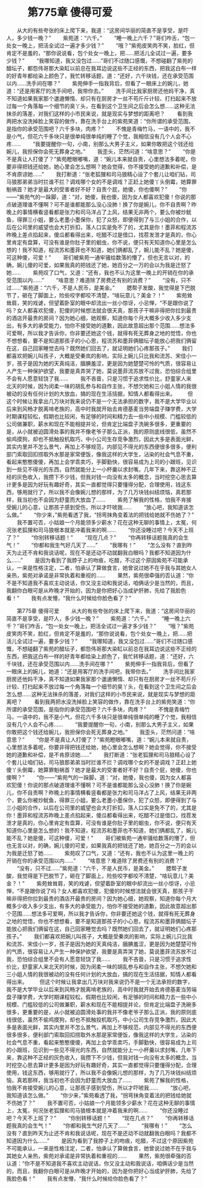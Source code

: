# 　　第775章 傻得可爱
　　从大的有些夸张的床上爬下来，我道：“这房间华丽的简直不是享受，是吓人，多少钱一晚？”
　　紫苑道：“六千。”
　　“睡一晚上六千？”哥们咋舌，“包一处女一晚上，把活全试过一遍才多少钱？”
　　“哦？”紫苑皮笑肉不笑，脸红，但肯定不是羞的，“那你说说看，包个处女一晚上，把……把活儿全试过一遍，要多少钱？”
　　“我哪知道，我又没包过……”哥们不过随口感慨，不想碰翻了紫苑的醋坛子，都怨伟哥那大染缸以前总在我耳边说这些不正经的东西，把我这白布一样的好青年都给染上颜色了，我忙转移话题，道：“还好，六千块钱，还在承受范围以内……洗手间在哪？”
　　紫苑伸手一指我背后，但看了一眼床上的婉儿，她道：“还是用客厅的洗手间吧，我带你去。”
　　洗手间比我家厨房还他妈干净，真不知道如果我家那个邋遢懒惰、却只有在厨房才一丝不苟斤斤计较、打扫起来不放过每一个角落每一个细节的臭丫头，在看到这个卫生间之后会怎么想……这种无法抹杀的落差，对我们这样的小市民来说，就是现实与梦想的距离吧？
　　看到我两把水没洗掉脸上笑容的做作，靠在洗手台上的紫苑笑道：“你所谓的承受范围，是指你的承受范围吧？六千多块，肉疼？”
　　不愧是青梅竹马，一语中的，我不是小气，但花六千多块只是很单纯很单纯的睡了个觉，我相信没有几个人会不心疼……
　　“我要提醒你一句，小南，别那么大男子主义，如果你敢把这个钱还给婉儿，我担保你会死无葬身之地。”
　　我歪头，茫然问道：“啥意思？”
　　“你是不是真让人打傻了？”紫苑瞪眼嘟嘴，道：“婉儿本来就自责，心里想法多着呢，你要非得把钱还给她，她心里会怎么想啊？她会觉得，你不接受她的道歉和补偿，是不肯原谅她……”
　　我打断道：“张老狐狸和司马狼精心设了个套儿让咱们钻，司马狼那弟弟当时拦谁不拦？调戏哪个女的不是调戏？正赶上她傻丫头倒霉，她算罪魁祸首？她才是最大的受害者好不好？自责个屁，她傻，你也傻啊？”
　　“你——”紫苑气的一跺脚，道：“对，她傻，我也傻，因为女人都喜欢犯傻！你说的那点破道理谁不懂啊？可不是谁都能那么没心没肺！换了你是婉儿，你不自责啊？昨晚上的事情横看竖看都是张力和司马洋占了上风，结果无非两个，要么你被炒鱿鱼，得罪三小姐，要么老墨小墨保你，犯了众怒，即便得到了与三小姐的合作，以后在公司里的威望也会大打折扣，落人口实是免不了的，尤其是你！墨菲和程流苏昨晚上差点掐起来，傻瓜都看得出来，吃醋不过是借口，找茬发泄才是真的，你心里肯定有盘算，可没有谁是你肚子里的蛔虫，你不说，便只有天知道你心里是怎么想的！我不知道，程流苏和墨菲也不知道，她们俩都乱了，婉儿能不乱？她是傻，可这种傻，可爱！”
　　哥们被紫苑一通牢骚给数落的懵了，但也无言以对，的确，婉儿傻的可爱，如果我真的把钱还了她，她百分之一万的会以为我是迁怒了她……
　　紫苑叹了口气，又道：“还有，我也不认为这里一晚上的开销在你的承受范围以内……”
　　“啥意思？难道除了房费还有别的消费？”
　　“没有，只不过……”紫苑道：“六千，不是人民币，是美金。”
　　腮帮子发酸，我觉得是下巴脱节了，砸在了脚面上，险些咬字都咬不清楚，“啥玩意儿？美金？！”
　　紫苑耸耸肩，笑的戏谑，但望着卧室的眼中却流出一丝小惊讶，小忌惮，“不是跟你说了吗？女人都喜欢犯傻，犯傻的时候想法就会很天真，那孩子干嘛非得把你拉到最贵的酒店开最贵的房间？因为她心细，她观察，知道你每个月大概多少收入多少支出，有多大的承受能力，怕你不接受她的道歉，因此故意超出那个范围……想法多可爱啊，所以我才告诉你，你非要还她这个钱，就得有死无葬身之地的觉悟，你也不想想看，要不是知道那孩子的小心思，程流苏和墨菲俩醋坛子能放心把我们俩留在这，自己回家睡觉去吗？既然她们回去了，就证明她们心疼那孩子。”
　　我们都喜欢把婉儿叫孩子，大概是受秦岚的影响，实际上婉儿只比我和流苏、宋佳小一岁，孩子是因为她的天真纯洁，腼腆羞涩，更是因为她楚楚可怜的气质，很容易让人产生一种保护欲望，我要是真弄哭了她，莫说墨菲流苏放不过我，恐怕综合组里不会有人愿意轻饶了我……
　　我不吝啬，只是习惯于追求性价比，舒童家人来北天的时候，因为闵柔一味的胡乱参与和自作主张，不想欠她和三小姐人情的我很被动的没有任何计划的大放血，搞的现在生活拮据，知情人都看得出来。
　　但这个时候让我拿出几万块对我来说仍不是一个无法承担的数字，我不是大学毕业以后来到风畅才脱离啃老族的，高中时我就开始去肯德基麦当劳端盘子赚学费，大学时期课程较松，假期也比较闲，有足够的时间和精力去一些中小规模、门槛较低的公司做兼职，薪水和现在不能相提并论，但肯定比端盘子洗碗多很多，更重要的是，从小就被迫圆滑处事的我并不像老爷子那么正派，我的原则底线很低，虽然不偷鸡摸狗，却也不抵触投机取巧，中小公司生存竞争激烈，因此大多是表面光鲜，其实内里并不怎么景气，再加上不够规范，内部见不得光的东西便很多很多，便利部门索取回扣捞取外水那是家常便饭，像我这样的大学生，沾染的社会气息不重，看起来憨憨傻傻，再加上会学乖卖巧，手脚勤快，很容易成为上司的小跟班，见识到一些见不得光的东西，自然就能分上一小杯羹以求封嘴，几年下来，靠这种不正经的灰色收入，我攒下不少钱，但我对钱一向没有太多的概念，当时挖空心思去算计更多是因为好玩有趣好奇，其实一直都觉得只要懂得分配，合理使用，钱这东西，够用就行了，所以我不会像婉儿想的那样，为了几万块钱纠结烦恼，真若那样，我当初也不会因为舒童而大放血了……
　　紫苑了解我的性格，怕我不肯接受婉儿的心意，让那孩子感到受伤，所以才吓唬我……
　　“放心吧，我知道该怎么做。”
　　“你少来，”紫苑看透了我，“拐弯抹角变着法的把钱给她就不伤她了？”
　　我不置可否，小姑娘一个月能领多少薪水？花在这种无聊的事情上，太冤，何况张老狐狸和司马狼根本就是冲着我来的啊……
　　“你还没睡过吧？今天不上班了？”
　　“你别转移话题！”
　　“现在几点？”
　　“你再转移话题我真的会生气！”
　　“你都和我生气好几天了……”
　　“我哪有！”
　　“怎么没有？直到昨天为止还不肯和我说话呢，现在不是还动不动就翻我白眼吗？我都不知道因为什么……”
　　是因为看到了我脖子上的吻痕，吃醋，不过这个原因紫苑不可能承认，一来是性格注定，二者，怕承认了算做食言，她曾说过她不在乎我与其她女人亲热，紫苑对承诺是非常执着和重视的……
　　果然，紫苑很牵强的否认道：“你不是不知道我不喜欢主动说话，你又没主动和我说话，咱俩话少是当然的，而且，我翻你白眼可是从昨晚才开始的，因为是你把好心当成驴肝肺，先给了我脸色看！”
　　我有点发懵，“我什么时候给你脸色看了？”

　　第775章 傻得可爱
　　从大的有些夸张的床上爬下来，我道：“这房间华丽的简直不是享受，是吓人，多少钱一晚？”
　　紫苑道：“六千。”
　　“睡一晚上六千？”哥们咋舌，“包一处女一晚上，把活全试过一遍才多少钱？”
　　“哦？”紫苑皮笑肉不笑，脸红，但肯定不是羞的，“那你说说看，包个处女一晚上，把……把活儿全试过一遍，要多少钱？”
　　“我哪知道，我又没包过……”哥们不过随口感慨，不想碰翻了紫苑的醋坛子，都怨伟哥那大染缸以前总在我耳边说这些不正经的东西，把我这白布一样的好青年都给染上颜色了，我忙转移话题，道：“还好，六千块钱，还在承受范围以内……洗手间在哪？”
　　紫苑伸手一指我背后，但看了一眼床上的婉儿，她道：“还是用客厅的洗手间吧，我带你去。”
　　洗手间比我家厨房还他妈干净，真不知道如果我家那个邋遢懒惰、却只有在厨房才一丝不苟斤斤计较、打扫起来不放过每一个角落每一个细节的臭丫头，在看到这个卫生间之后会怎么想……这种无法抹杀的落差，对我们这样的小市民来说，就是现实与梦想的距离吧？
　　看到我两把水没洗掉脸上笑容的做作，靠在洗手台上的紫苑笑道：“你所谓的承受范围，是指你的承受范围吧？六千多块，肉疼？”
　　不愧是青梅竹马，一语中的，我不是小气，但花六千多块只是很单纯很单纯的睡了个觉，我相信没有几个人会不心疼……
　　“我要提醒你一句，小南，别那么大男子主义，如果你敢把这个钱还给婉儿，我担保你会死无葬身之地。”
　　我歪头，茫然问道：“啥意思？”
　　“你是不是真让人打傻了？”紫苑瞪眼嘟嘴，道：“婉儿本来就自责，心里想法多着呢，你要非得把钱还给她，她心里会怎么想啊？她会觉得，你不接受她的道歉和补偿，是不肯原谅她……”
　　我打断道：“张老狐狸和司马狼精心设了个套儿让咱们钻，司马狼那弟弟当时拦谁不拦？调戏哪个女的不是调戏？正赶上她傻丫头倒霉，她算罪魁祸首？她才是最大的受害者好不好？自责个屁，她傻，你也傻啊？”
　　“你——”紫苑气的一跺脚，道：“对，她傻，我也傻，因为女人都喜欢犯傻！你说的那点破道理谁不懂啊？可不是谁都能那么没心没肺！换了你是婉儿，你不自责啊？昨晚上的事情横看竖看都是张力和司马洋占了上风，结果无非两个，要么你被炒鱿鱼，得罪三小姐，要么老墨小墨保你，犯了众怒，即便得到了与三小姐的合作，以后在公司里的威望也会大打折扣，落人口实是免不了的，尤其是你！墨菲和程流苏昨晚上差点掐起来，傻瓜都看得出来，吃醋不过是借口，找茬发泄才是真的，你心里肯定有盘算，可没有谁是你肚子里的蛔虫，你不说，便只有天知道你心里是怎么想的！我不知道，程流苏和墨菲也不知道，她们俩都乱了，婉儿能不乱？她是傻，可这种傻，可爱！”
　　哥们被紫苑一通牢骚给数落的懵了，但也无言以对，的确，婉儿傻的可爱，如果我真的把钱还了她，她百分之一万的会以为我是迁怒了她……
　　紫苑叹了口气，又道：“还有，我也不认为这里一晚上的开销在你的承受范围以内……”
　　“啥意思？难道除了房费还有别的消费？”
　　“没有，只不过……”紫苑道：“六千，不是人民币，是美金。”
　　腮帮子发酸，我觉得是下巴脱节了，砸在了脚面上，险些咬字都咬不清楚，“啥玩意儿？美金？！”
　　紫苑耸耸肩，笑的戏谑，但望着卧室的眼中却流出一丝小惊讶，小忌惮，“不是跟你说了吗？女人都喜欢犯傻，犯傻的时候想法就会很天真，那孩子干嘛非得把你拉到最贵的酒店开最贵的房间？因为她心细，她观察，知道你每个月大概多少收入多少支出，有多大的承受能力，怕你不接受她的道歉，因此故意超出那个范围……想法多可爱啊，所以我才告诉你，你非要还她这个钱，就得有死无葬身之地的觉悟，你也不想想看，要不是知道那孩子的小心思，程流苏和墨菲俩醋坛子能放心把我们俩留在这，自己回家睡觉去吗？既然她们回去了，就证明她们心疼那孩子。”
　　我们都喜欢把婉儿叫孩子，大概是受秦岚的影响，实际上婉儿只比我和流苏、宋佳小一岁，孩子是因为她的天真纯洁，腼腆羞涩，更是因为她楚楚可怜的气质，很容易让人产生一种保护欲望，我要是真弄哭了她，莫说墨菲流苏放不过我，恐怕综合组里不会有人愿意轻饶了我……
　　我不吝啬，只是习惯于追求性价比，舒童家人来北天的时候，因为闵柔一味的胡乱参与和自作主张，不想欠她和三小姐人情的我很被动的没有任何计划的大放血，搞的现在生活拮据，知情人都看得出来。
　　但这个时候让我拿出几万块对我来说仍不是一个无法承担的数字，我不是大学毕业以后来到风畅才脱离啃老族的，高中时我就开始去肯德基麦当劳端盘子赚学费，大学时期课程较松，假期也比较闲，有足够的时间和精力去一些中小规模、门槛较低的公司做兼职，薪水和现在不能相提并论，但肯定比端盘子洗碗多很多，更重要的是，从小就被迫圆滑处事的我并不像老爷子那么正派，我的原则底线很低，虽然不偷鸡摸狗，却也不抵触投机取巧，中小公司生存竞争激烈，因此大多是表面光鲜，其实内里并不怎么景气，再加上不够规范，内部见不得光的东西便很多很多，便利部门索取回扣捞取外水那是家常便饭，像我这样的大学生，沾染的社会气息不重，看起来憨憨傻傻，再加上会学乖卖巧，手脚勤快，很容易成为上司的小跟班，见识到一些见不得光的东西，自然就能分上一小杯羹以求封嘴，几年下来，靠这种不正经的灰色收入，我攒下不少钱，但我对钱一向没有太多的概念，当时挖空心思去算计更多是因为好玩有趣好奇，其实一直都觉得只要懂得分配，合理使用，钱这东西，够用就行了，所以我不会像婉儿想的那样，为了几万块钱纠结烦恼，真若那样，我当初也不会因为舒童而大放血了……
　　紫苑了解我的性格，怕我不肯接受婉儿的心意，让那孩子感到受伤，所以才吓唬我……
　　“放心吧，我知道该怎么做。”
　　“你少来，”紫苑看透了我，“拐弯抹角变着法的把钱给她就不伤她了？”
　　我不置可否，小姑娘一个月能领多少薪水？花在这种无聊的事情上，太冤，何况张老狐狸和司马狼根本就是冲着我来的啊……
　　“你还没睡过吧？今天不上班了？”
　　“你别转移话题！”
　　“现在几点？”
　　“你再转移话题我真的会生气！”
　　“你都和我生气好几天了……”
　　“我哪有！”
　　“怎么没有？直到昨天为止还不肯和我说话呢，现在不是还动不动就翻我白眼吗？我都不知道因为什么……”
　　是因为看到了我脖子上的吻痕，吃醋，不过这个原因紫苑不可能承认，一来是性格注定，二者，怕承认了算做食言，她曾说过她不在乎我与其她女人亲热，紫苑对承诺是非常执着和重视的……
　　果然，紫苑很牵强的否认道：“你不是不知道我不喜欢主动说话，你又没主动和我说话，咱俩话少是当然的，而且，我翻你白眼可是从昨晚才开始的，因为是你把好心当成驴肝肺，先给了我脸色看！”
　　我有点发懵，“我什么时候给你脸色看了？”
